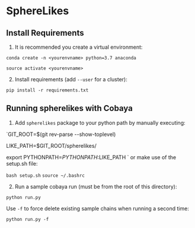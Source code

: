 # SphereLikes

## Install Requirements

1. It is recommended you create a virtual environment:

`conda create -n <yourenvname> python=3.7 anaconda`

`source activate <yourenvname>`

2. Install requirements (add `--user` for a cluster): 

`pip install -r requirements.txt`

## Running spherelikes with Cobaya

1. Add `spherelikes` package to your python path by manually executing:

`GIT_ROOT=$(git rev-parse --show-toplevel)

LIKE_PATH=$GIT_ROOT/spherelikes/

export PYTHONPATH=$PYTHONPATH:$LIKE_PATH
`
or make use of the setup.sh file:

`bash setup.sh`
`source ~/.bashrc`

2. Run a sample cobaya run (must be from the root of this directory):

`python run.py`

Use `-f` to force delete existing sample chains when running a second time:

`python run.py -f` 
